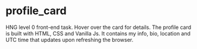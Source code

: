 # profile_card
HNG level 0 front-end task. Hover over the card for details.
The profile card is built with HTML, CSS and Vanilla Js. 
It contains my info, bio, location and UTC time that updates upon refreshing the browser.
